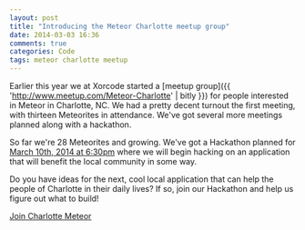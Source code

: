 ```yaml
---
layout: post
title: "Introducing the Meteor Charlotte meetup group"
date: 2014-03-03 16:36
comments: true
categories: Code
tags: meteor charlotte meetup
---
```

Earlier this year we at Xorcode started a [meetup group]({{ 'http://www.meetup.com/Meteor-Charlotte' | bitly }}) for people interested in Meteor in Charlotte, NC. We had a pretty decent turnout the first meeting, with thirteen Meteorites in attendance. We've got several more meetings planned along with a hackathon.

<!-- more -->

So far we're 28 Meteorites and growing. We've got a Hackathon planned for <a href="{{ 'http://www.meetup.com/Meteor-Charlotte/events/164415842/' | bitly }}"><i class="fa fa-calendar"></i> March 10th, 2014 at 6:30pm</a> where we will begin hacking on an application that will benefit the local community in some way.

Do you have ideas for the next, cool local application that can help the people of Charlotte in their daily lives? If so, join our Hackathon and help us figure out what to build!

<a href="{{ 'http://www.meetup.com/Meteor-Charlotte/join/?rg=joinus2' | bitly }}" class="btn btn-primary"><i class="fa fa-users"></i> Join Charlotte Meteor</a>
